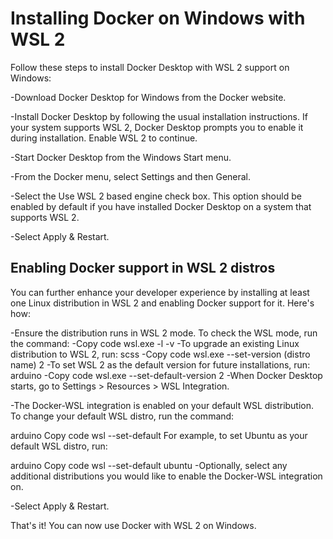 # Installing Docker on Windows with WSL 2
Follow these steps to install Docker Desktop with WSL 2 support on Windows:

-Download Docker Desktop for Windows from the Docker website.

-Install Docker Desktop by following the usual installation instructions. If your system supports WSL 2, Docker Desktop prompts you to enable it during installation. Enable WSL 2 to continue.

-Start Docker Desktop from the Windows Start menu.

-From the Docker menu, select Settings and then General.

-Select the Use WSL 2 based engine check box. This option should be enabled by default if you have installed Docker Desktop on a system that supports WSL 2.

-Select Apply & Restart.


## Enabling Docker support in WSL 2 distros
You can further enhance your developer experience by installing at least one Linux distribution in WSL 2 and enabling Docker support for it. Here's how:

-Ensure the distribution runs in WSL 2 mode. To check the WSL mode, run the command:
-Copy code
wsl.exe -l -v
-To upgrade an existing Linux distribution to WSL 2, run:
scss
-Copy code
wsl.exe --set-version (distro name) 2
-To set WSL 2 as the default version for future installations, run:
arduino
-Copy code
wsl.exe --set-default-version 2
-When Docker Desktop starts, go to Settings > Resources > WSL Integration.

-The Docker-WSL integration is enabled on your default WSL distribution. To change your default WSL distro, run the command:

arduino
Copy code
wsl --set-default <distro name>
For example, to set Ubuntu as your default WSL distro, run:

arduino
Copy code
wsl --set-default ubuntu
-Optionally, select any additional distributions you would like to enable the Docker-WSL integration on.

-Select Apply & Restart.

That's it! You can now use Docker with WSL 2 on Windows.
